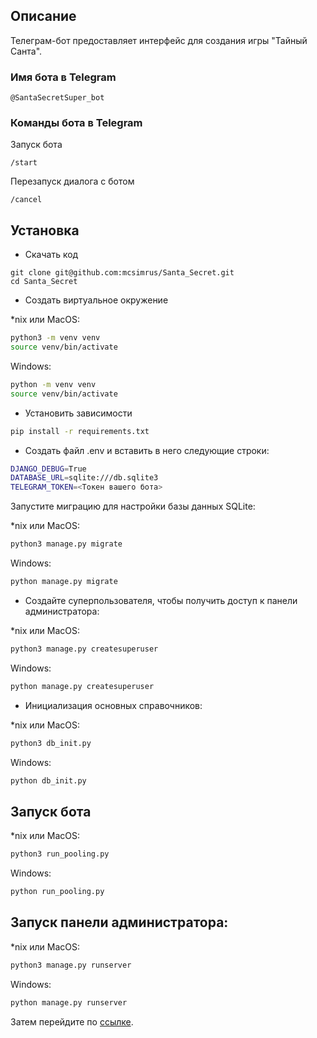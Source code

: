 ## Описание

Телеграм-бот предоставляет интерфейс для создания игры "Тайный Санта". 

### Имя бота в Telegram
```
@SantaSecretSuper_bot
```

### Команды бота в Telegram
Запуск бота
```
/start
```
Перезапуск диалога с ботом
```
/cancel
```

## Установка

- Скачать код
```
git clone git@github.com:mcsimrus/Santa_Secret.git
cd Santa_Secret
```
- Создать виртуальное окружение

*nix или MacOS:
```bash
python3 -m venv venv
source venv/bin/activate
```
Windows:
```bash
python -m venv venv
source venv/bin/activate
```

- Установить зависимости
```bash
pip install -r requirements.txt
```
- Создать файл .env и вставить в него следующие строки:
```bash
DJANGO_DEBUG=True
DATABASE_URL=sqlite:///db.sqlite3
TELEGRAM_TOKEN=<Токен вашего бота>
```

Запустите миграцию для настройки базы данных SQLite:

*nix или MacOS:
```bash
python3 manage.py migrate
```
Windows:
```bash
python manage.py migrate
```
- Создайте суперпользователя, чтобы получить доступ к панели администратора:

*nix или MacOS:
```bash
python3 manage.py createsuperuser
```
Windows:
```bash
python manage.py createsuperuser
```

- Инициализация основных справочников:

*nix или MacOS:
```bash
python3 db_init.py
```
Windows:
```bash
python db_init.py
```

## Запуск бота
*nix или MacOS:
```bash
python3 run_pooling.py
```
Windows:
```bash
python run_pooling.py 
```
## Запуск панели администратора:
*nix или MacOS:
```bash
python3 manage.py runserver
```
Windows:
```bash
python manage.py runserver
```

Затем перейдите по [ссылке](http://127.0.0.1:8000/admin/).
